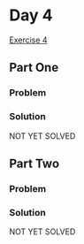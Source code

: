 # Day 4

[Exercise 4](https://adventofcode.com/2023/day/4)

## Part One

### Problem

### Solution

NOT YET SOLVED

## Part Two

### Problem

### Solution

NOT YET SOLVED
